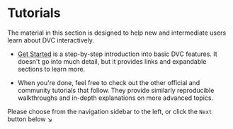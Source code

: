 # Tutorials

The material in this section is designed to help new and intermediate users
learn about DVC interactively.

- [Get Started](/doc/tutorials/get-started) is a step-by-step introduction into
  basic DVC features. It doesn't go into much detail, but it provides links and
  expandable sections to learn more.

- When you're done, feel free to check out the other official and community
  tutorials that follow. They provide similarly reproducible walkthroughs and
  in-depth explanations on more advanced topics.

Please choose from the navigation sidebar to the left, or click the `Next`
button below ↘
